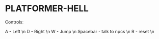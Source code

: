 # PLATFORMER-HELL
Controls:

A - Left \n
D - Right \n
W - Jump \n
Spacebar - talk to npcs \n
R - reset \n
